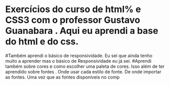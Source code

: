 # Exercícios do curso de html% e CSS3 com o professor Gustavo Guanabara . Aqui eu aprendi a base do html e do css. 
#Também aprendi o básico de responsividade. Eu sei que ainda tenho muito a aprender mas o básico de Responsividade eu já sei.
#Aprendi também sobre cores e como escolher uma paleta de cores.
Isso além de ter aprendido sobre fontes . Onde usar cada estilo de fonte. De onde importar as fontes. Uma vez que as fontes disponíveis no comp
